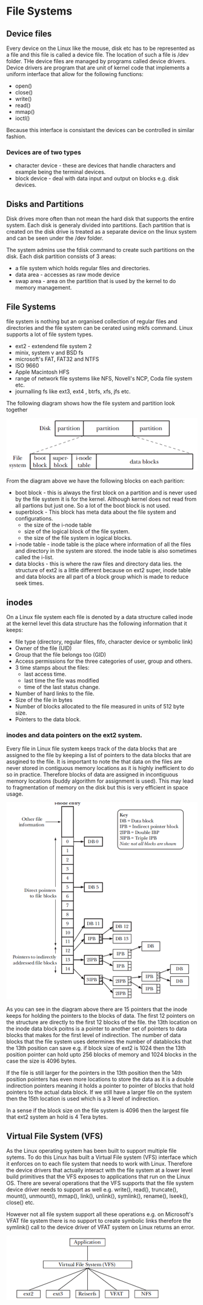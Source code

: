# File Systems 

## Device files 
Every device on the Linux like the mouse, disk etc has to be represented as a file and this file is called a device file. The location of such a file is /dev folder. THe device files are managed by programs called device drivers. 
Device drivers are program that are unit of kernel code that implements a uniform interface that allow for the following functions: 
* open()
* close()
* write()
* read()
* mmap()
* ioctl()

Because this interface is consistant the devices can be controlled in similar fashion. 

### Devices are of two types 
* character device - these are devices that handle characters and example being the terminal devices. 
* block device - deal with data input and output on blocks e.g. disk devices. 


## Disks and Partitions 
Disk drives more often than not mean the hard disk that supports the entire system. Each disk is generaly divided into partitions. Each partition that is created on the disk drive is treated as a separate device on the linux system and can be seen under the /dev folder. 

The system admins use the fdisk command to create such partitions on the disk. Each disk partition consists of 3 areas: 
* a file system which holds regular files and directories. 
* data area - accesses as raw mode device 
* swap area - area on the partition that is used by the kernel to do memory management. 

## File Systems 
file system is nothing but an organised collection of regular files and directories and the file system can be cerated using mkfs command. Linux supports a lot of file system types. 
* ext2 - extendend file system 2 
* minix, system v and BSD fs 
* microsoft's  FAT, FAT32 and NTFS
* ISO 9660 
* Apple Macintosh HFS 
* range of network file systems like NFS, Novell's NCP, Coda file system etc. 
* journalling fs like ext3, ext4 , btrfs, xfs, jfs etc. 


The following diagram shows how the file system and partition look together 

![fs-partitions](images/file-system-partitions.png)

From the diagram above we have the following blocks on each parition: 
* boot block - this is always the first block on a partition and is never used by the file system it is for the kernel. Although kernel does not read from all partions but just one. So a lot of the boot block is not used. 
* superblock - This block has meta data about the file system and configurations. 
	* the size of the i-node table 
	* size of the logical block of the file system. 
	* the size of the file system in logical blocks. 
* i-node table - inode table is the place where information of all the files and directory in the system are stored. the inode table is also sometimes called the i-list. 
* data blocks - this is where the raw files and directory data lies. the structure of ext2 is a little different because on ext2 super, inode table and data blocks are all part of a block group which is made to reduce seek times. 

## inodes 
On a Linux file system each file is denoted by a data structure called inode at the kernel level this data structure has the following information that it keeps: 
* file type (directory, regular files, fifo, character device or symbolic link) 
* Owner of the file (UID) 
* Group that the file belongs too (GID) 
* Access permissions for the three categories of user, group and others. 
* 3 time stamps about the files: 
	* last access time. 
	* last time the file was modified
	* time of the last status change. 
* Number of hard links to the file. 
* Size of the file in bytes 
* Number of blocks allocated to the file measured in units of 512 byte size. 
* Pointers to the data block. 

### inodes and data pointers on the ext2 system. 
Every file in Linux file system keeps track of the data blocks that are assigned to the file by keeping a list of pointers to the data blocks that are assgined to the file. 
It is important to note the that data on the files are never stored in contiguous memory locations as it is highly inefficient to do so in practice. Therefore blocks of data are assigned in incontiguous memory locations (buddy algorithm for assignment is used). This may lead to fragmentation of memory on the disk but this is very efficient in space usage. 

![ext2-fs-inode](images/inode-struct.png)

As you can see in the diagram above there are 15 pointers that the inode keeps for holding the pointers to the blocks of data. The first 12 pointers on the structure are directly to the first 12 blocks of the file. the 13th location on the inode data block poitns is a pointer to another set of pointers to data blocks that makes for the first level of indirection. The number of data blocks that the file system uses determines the number of datablocks that the 13th position can save e.g. if block size of ext2 is 1024 then the 13th position pointer can hold upto 256 blocks of memory and 1024 blocks in the case the size is 4096 bytes. 

If the file is still larger for the pointers in the 13th position then the 14th position pointers has even more locations to store the data as it is a double indirection pointers meaning it holds a pointer to pointer of blocks that hold pointers to the actual data block. If we still have a larger file on the system then the 15th location is used which is a 3 level of indirection. 

In a sense if the block size on the file system is 4096 then the largest file that ext2 system an hold is 4 Tera bytes. 


## Virtual File System (VFS) 
As the Linux operating system has been built to support multiple file sytems. To do this Linux has built a Virtual File system (VFS) interface which it enforces on to each file system that needs to work with Linux. Therefore the device drivers that actually interact with the file system at a lower level build primitives that the VFS exposes to applications that run on the Linux OS. There are several operations that the VFS supports that the file system device driver needs to support as well e.g. write(), read(), truncate(), mount(), unmount(), mmap(), link(), unlink(), symlink(), rename(), lseek(), close() etc. 

However not all file system support all these operations e.g. on Microsoft's VFAT file system there is no support to create symbolic links therefore the symlink() call to the device driver of VFAT system on Linux returns an error. 

![vfs](images/vfs-support.png)

